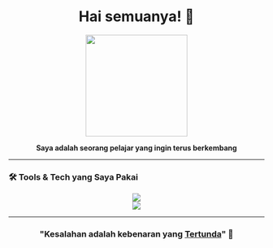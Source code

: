 <h1 align="center">Hai semuanya! 👋</h1>
<p align="center">
  <img src="https://media.giphy.com/media/v1.Y2lkPTc5MGI3NjExMGNjd2V3bnBkN29ndHFxa25hOWt5cXY1ZmFlbzA1eGYzNjJlZ3RjYSZlcD12MV9naWZzX3NlYXJjaCZjdD1n/IauL6LvGNlT3ffhcqq/giphy.gif" width="200"/>
</p>

<p align="center">
  <b>Saya adalah seorang pelajar yang ingin terus berkembang</b><br/>
  
</p>

---


### 🛠️ Tools & Tech yang Saya Pakai

<div align="center">
    <img src="https://skillicons.dev/icons?i=html,css,javascript,php,bootstrap,laravel,react" /><br>
    <img src="https://skillicons.dev/icons?i=mysql,git,github,figma" /><br>
</div>

---



 <h3 align="center"> "Kesalahan adalah kebenaran yang <u>Tertunda</u>" 🚀</h3>


<!--
**azharfahri/azharfahri** is a ✨ _special_ ✨ repository because its `README.md` (this file) appears on your GitHub profile.

Here are some ideas to get you started:

- 🔭 I’m currently working on ...
- 🌱 I’m currently learning ...
- 👯 I’m looking to collaborate on ...
- 🤔 I’m looking for help with ...
- 💬 Ask me about ...
- 📫 How to reach me: ...
- 😄 Pronouns: ...
- ⚡ Fun fact: ...
-->
